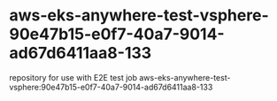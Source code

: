 # aws-eks-anywhere-test-vsphere-90e47b15-e0f7-40a7-9014-ad67d6411aa8-133
repository for use with E2E test job aws-eks-anywhere-test-vsphere:90e47b15-e0f7-40a7-9014-ad67d6411aa8-133
